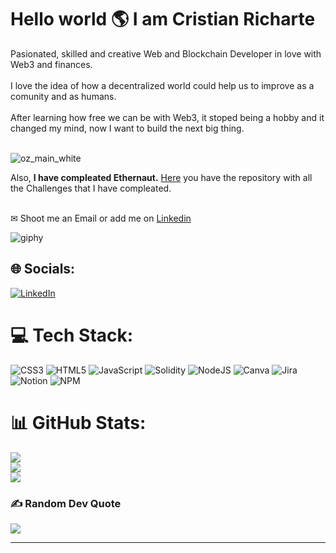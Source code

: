 <h1>Hello world 🌎 I am Cristian Richarte </h1>

Pasionated, skilled and creative Web and Blockchain Developer in love with Web3 and finances.<br><br>I love the idea of how a decentralized world could help us to improve as a comunity and as humans.<br><br>After learning how free we can be with Web3, it stoped being a hobby and it changed my mind, now I want to build the next big thing.<br>

<br>![oz_main_white](https://user-images.githubusercontent.com/102038261/200035582-e41ddbaf-d910-4088-a04e-68cc45a57528.svg)

<p> Also, <strong>I have compleated Ethernaut.</strong> <a href="https://github.com/CristianRicharte6/SmartContracts/tree/main/Ethernaut-Challenges">Here</a> you have the repository with all the Challenges that I have compleated.
  
<br>✉ Shoot me an Email or add me on <a href="https://www.linkedin.com/in/cristian-richarte-gil/">Linkedin<a/>

![giphy](https://user-images.githubusercontent.com/102038261/173193036-543b239b-0152-4e91-8c01-3ec8fc384c18.gif)

## 🌐 Socials:
[![LinkedIn](https://img.shields.io/badge/LinkedIn-%230077B5.svg?logo=linkedin&logoColor=white)](https://www.linkedin.com/in/cristian-richarte-gil/) 

# 💻 Tech Stack:
![CSS3](https://img.shields.io/badge/css3-%231572B6.svg?style=plastic&logo=css3&logoColor=white) ![HTML5](https://img.shields.io/badge/html5-%23E34F26.svg?style=plastic&logo=html5&logoColor=white) ![JavaScript](https://img.shields.io/badge/javascript-%23323330.svg?style=plastic&logo=javascript&logoColor=%23F7DF1E) ![Solidity](https://img.shields.io/badge/Solidity-%23363636.svg?style=plastic&logo=solidity&logoColor=white) ![NodeJS](https://img.shields.io/badge/node.js-6DA55F?style=plastic&logo=node.js&logoColor=white) ![Canva](https://img.shields.io/badge/Canva-%2300C4CC.svg?style=plastic&logo=Canva&logoColor=white) ![Jira](https://img.shields.io/badge/jira-%230A0FFF.svg?style=plastic&logo=jira&logoColor=white) ![Notion](https://img.shields.io/badge/Notion-%23000000.svg?style=plastic&logo=notion&logoColor=white)
![NPM](https://img.shields.io/badge/NPM-%23000000.svg?style=plastic&logo=npm&logoColor=white)

# 📊 GitHub Stats:
![](https://github-readme-stats.vercel.app/api?username=CristianRicharte6&theme=dark&hide_border=false&include_all_commits=false&count_private=false)<br/>
![](https://github-readme-streak-stats.herokuapp.com/?user=CristianRicharte6&theme=dark&hide_border=false)<br/>
![](https://github-readme-stats.vercel.app/api/top-langs/?username=CristianRicharte6&theme=dark&hide_border=false&include_all_commits=false&count_private=false&layout=compact)

### ✍️ Random Dev Quote
![](https://quotes-github-readme.vercel.app/api?type=horizontal&theme=radical)

---

